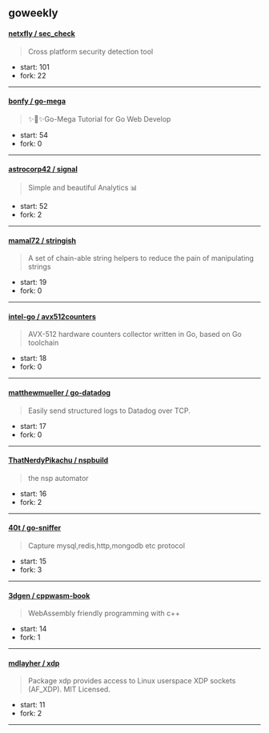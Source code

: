 ## goweekly

#### [netxfly / sec_check](https://github.com/netxfly/sec_check)

> Cross platform security detection tool

+ start: 101
+ fork: 22

----


#### [bonfy / go-mega](https://github.com/bonfy/go-mega)

> ✨🤟✨Go-Mega Tutorial for Go Web Develop

+ start: 54
+ fork: 0

----


#### [astrocorp42 / signal](https://github.com/astrocorp42/signal)

> Simple and beautiful Analytics :bar_chart:

+ start: 52
+ fork: 2

----


#### [mamal72 / stringish](https://github.com/mamal72/stringish)

> A set of chain-able string helpers to reduce the pain of manipulating strings

+ start: 19
+ fork: 0

----


#### [intel-go / avx512counters](https://github.com/intel-go/avx512counters)

> AVX-512 hardware counters collector written in Go, based on Go toolchain

+ start: 18
+ fork: 0

----


#### [matthewmueller / go-datadog](https://github.com/matthewmueller/go-datadog)

> Easily send structured logs to Datadog over TCP.

+ start: 17
+ fork: 0

----


#### [ThatNerdyPikachu / nspbuild](https://github.com/ThatNerdyPikachu/nspbuild)

> the nsp automator

+ start: 16
+ fork: 2

----


#### [40t / go-sniffer](https://github.com/40t/go-sniffer)

> Capture mysql,redis,http,mongodb etc protocol

+ start: 15
+ fork: 3

----


#### [3dgen / cppwasm-book](https://github.com/3dgen/cppwasm-book)

> WebAssembly friendly programming with c++

+ start: 14
+ fork: 1

----


#### [mdlayher / xdp](https://github.com/mdlayher/xdp)

> Package xdp provides access to Linux userspace XDP sockets (AF_XDP). MIT Licensed.

+ start: 11
+ fork: 2

----


